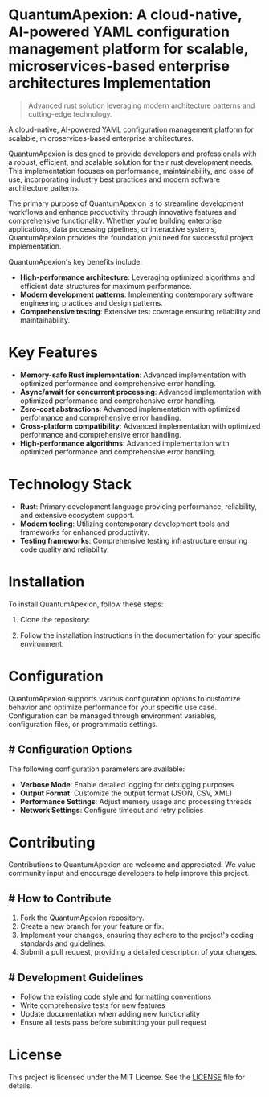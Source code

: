 <!-- fallback_QuantumApexion_20250727052530_90229 -->

# QuantumApexion: A cloud-native, AI-powered YAML configuration management platform for scalable, microservices-based enterprise architectures Implementation
> Advanced rust solution leveraging modern architecture patterns and cutting-edge technology.

A cloud-native, AI-powered YAML configuration management platform for scalable, microservices-based enterprise architectures.

QuantumApexion is designed to provide developers and professionals with a robust, efficient, and scalable solution for their rust development needs. This implementation focuses on performance, maintainability, and ease of use, incorporating industry best practices and modern software architecture patterns.

The primary purpose of QuantumApexion is to streamline development workflows and enhance productivity through innovative features and comprehensive functionality. Whether you're building enterprise applications, data processing pipelines, or interactive systems, QuantumApexion provides the foundation you need for successful project implementation.

QuantumApexion's key benefits include:

* **High-performance architecture**: Leveraging optimized algorithms and efficient data structures for maximum performance.
* **Modern development patterns**: Implementing contemporary software engineering practices and design patterns.
* **Comprehensive testing**: Extensive test coverage ensuring reliability and maintainability.

# Key Features

* **Memory-safe Rust implementation**: Advanced implementation with optimized performance and comprehensive error handling.
* **Async/await for concurrent processing**: Advanced implementation with optimized performance and comprehensive error handling.
* **Zero-cost abstractions**: Advanced implementation with optimized performance and comprehensive error handling.
* **Cross-platform compatibility**: Advanced implementation with optimized performance and comprehensive error handling.
* **High-performance algorithms**: Advanced implementation with optimized performance and comprehensive error handling.

# Technology Stack

* **Rust**: Primary development language providing performance, reliability, and extensive ecosystem support.
* **Modern tooling**: Utilizing contemporary development tools and frameworks for enhanced productivity.
* **Testing frameworks**: Comprehensive testing infrastructure ensuring code quality and reliability.

# Installation

To install QuantumApexion, follow these steps:

1. Clone the repository:


2. Follow the installation instructions in the documentation for your specific environment.

# Configuration

QuantumApexion supports various configuration options to customize behavior and optimize performance for your specific use case. Configuration can be managed through environment variables, configuration files, or programmatic settings.

## # Configuration Options

The following configuration parameters are available:

* **Verbose Mode**: Enable detailed logging for debugging purposes
* **Output Format**: Customize the output format (JSON, CSV, XML)
* **Performance Settings**: Adjust memory usage and processing threads
* **Network Settings**: Configure timeout and retry policies

# Contributing

Contributions to QuantumApexion are welcome and appreciated! We value community input and encourage developers to help improve this project.

## # How to Contribute

1. Fork the QuantumApexion repository.
2. Create a new branch for your feature or fix.
3. Implement your changes, ensuring they adhere to the project's coding standards and guidelines.
4. Submit a pull request, providing a detailed description of your changes.

## # Development Guidelines

* Follow the existing code style and formatting conventions
* Write comprehensive tests for new features
* Update documentation when adding new functionality
* Ensure all tests pass before submitting your pull request

# License

This project is licensed under the MIT License. See the [LICENSE](https://github.com/marcmotta/QuantumApexion/blob/main/LICENSE) file for details.
